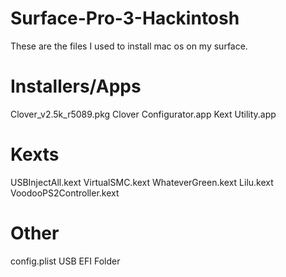 # Surface-Pro-3-Hackintosh
These are the files I used to install mac os on my surface. 
# Installers/Apps
Clover_v2.5k_r5089.pkg
Clover Configurator.app
Kext Utility.app

# Kexts 
USBInjectAll.kext
VirtualSMC.kext
WhateverGreen.kext
Lilu.kext
VoodooPS2Controller.kext

# Other 
config.plist
USB EFI Folder
